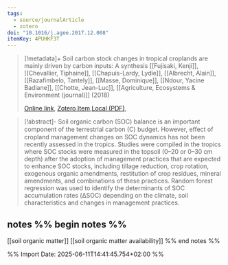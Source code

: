```yaml
---
tags:
  - source/journalArticle
  - zotero
doi: "10.1016/j.agee.2017.12.008"
itemKey: 4PUHKF3T
---
```

>[!metadata]+
> Soil carbon stock changes in tropical croplands are mainly driven by carbon inputs: A synthesis
> [[Fujisaki, Kenji]], [[Chevallier, Tiphaine]], [[Chapuis-Lardy, Lydie]], [[Albrecht, Alain]], [[Razafimbelo, Tantely]], [[Masse, Dominique]], [[Ndour, Yacine Badiane]], [[Chotte, Jean-Luc]], 
> [[Agriculture, Ecosystems & Environment (journal)]] (2018)
> 
> [Online link](https://linkinghub.elsevier.com/retrieve/pii/S0167880917305443), [Zotero Item](zotero://select/library/items/4PUHKF3T),[Local (PDF)](file://C:/Users/aburg/Documents/references/zotero/storage/4B2N4NKP/Fujisaki2018_Soilcarbon.pdf), 


>[!abstract]-
>Soil organic carbon (SOC) balance is an important component of the terrestrial carbon (C) budget. However, eﬀect of cropland management changes on SOC dynamics has not been recently assessed in the tropics. Studies were compiled in the tropics where SOC stocks were measured in the topsoil (0–20 or 0–30 cm depth) after the adoption of management practices that are expected to enhance SOC stocks, including tillage reduction, crop rotation, exogenous organic amendments, restitution of crop residues, mineral amendments, and combinations of these practices. Random forest regression was used to identify the determinants of SOC accumulation rates (ΔSOC) depending on the climate, soil characteristics and changes in management practices.

## notes %% begin notes %%
[[soil organic matter]]
[[soil organic matter availability]]
%% end notes %%

%% Import Date: 2025-06-11T14:41:45.754+02:00 %%
